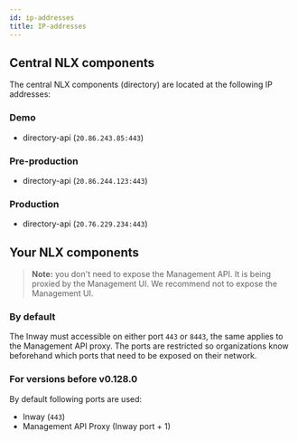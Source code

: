 ```yaml
---
id: ip-addresses
title: IP-addresses
---
```


## Central NLX components

The central NLX components (directory) are located at the following IP addresses:

### Demo

- directory-api (`20.86.243.85:443`)

### Pre-production

- directory-api (`20.86.244.123:443`)

### Production

- directory-api (`20.76.229.234:443`)

## Your NLX components

> **Note:** you don't need to expose the Management API. It is being proxied by the Management UI. We recommend not to expose the Management UI.

### By default

The Inway must accessible on either port `443` or `8443`, the same applies to the Management API proxy.
The ports are restricted so organizations know beforehand which ports that need to be exposed on their network.

### For versions before v0.128.0

By default following ports are used:

- Inway (`443`)
- Management API Proxy (Inway port + 1)
